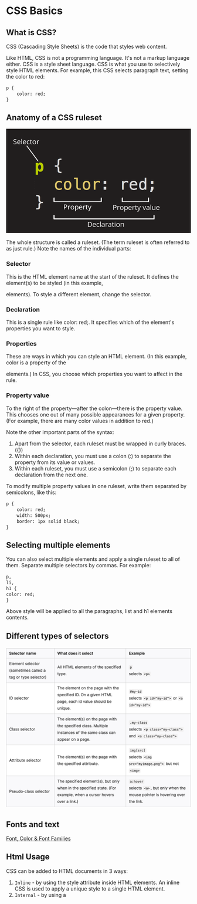 # CSS Basics

## What is CSS?
CSS (Cascading Style Sheets) is the code that styles web content.

Like HTML, CSS is not a programming language. It's not a markup language either. CSS is a style sheet language. CSS is what you use to selectively style HTML elements. For example, this CSS selects paragraph text, setting the color to red:

    p {
        color: red;
    }

## Anatomy of a CSS ruleset
![](./images/css-anatomy.png)

The whole structure is called a ruleset. (The term ruleset is often referred to as just rule.) Note the names of the individual parts:

### Selector
This is the HTML element name at the start of the ruleset. It defines the element(s) to be styled (in this example, <p> elements). To style a different element, change the selector.

### Declaration
This is a single rule like color: red;. It specifies which of the element's properties you want to style.

### Properties
These are ways in which you can style an HTML element. (In this example, color is a property of the <p> elements.) In CSS, you choose which properties you want to affect in the rule.

### Property value
To the right of the property—after the colon—there is the property value. This chooses one out of many possible appearances for a given property. (For example, there are many color values in addition to red.)

Note the other important parts of the syntax:

1. Apart from the selector, each ruleset must be wrapped in curly braces. ({})
2. Within each declaration, you must use a colon (:) to separate the property from its value or values.
3. Within each ruleset, you must use a semicolon (;) to separate each declaration from the next one.

To modify multiple property values in one ruleset, write them separated by semicolons, like this:

    p {
        color: red;
        width: 500px;
        border: 1px solid black;
    }

## Selecting multiple elements
You can also select multiple elements and apply a single ruleset to all of them. Separate multiple selectors by commas. For example:

    p,
    li,
    h1 {
    color: red;
    }

Above style will be applied to all the paragraphs, list and h1 elements contents.

## Different types of selectors
![](./images/different_types_of_css_selectors.png)

## Fonts and text
[Font, Color & Font Families](https://developer.mozilla.org/en-US/docs/Learn/CSS/Styling_text/Fundamentals)

## Html Usage
CSS can be added to HTML documents in 3 ways:

1. `Inline` - by using the style attribute inside HTML elements. An inline CSS is used to apply a unique style to a single HTML element.
2. `Internal` - by using a <style> element in the <head> section. An internal CSS is used to define a style for a single HTML page.
3. `External` - by using a <link> element to link to an external CSS file. An external style sheet is used to define the style for many HTML pages.

The most common way to add CSS, is to keep the styles in external CSS files. However, in this tutorial we will use inline and internal styles, because this is easier to demonstrate, and easier for you to try it yourself.

## References
1. [Learn CSS - MDN Docs]([](https://developer.mozilla.org/en-US/docs/Learn/CSS))
2. [W3School CSS](https://www.w3schools.com/html/html_css.asp)